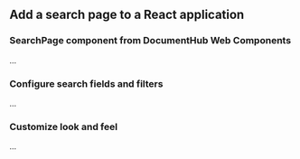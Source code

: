 ## Add a search page to a React application

### SearchPage component from DocumentHub Web Components

...


### Configure search fields and filters

...


### Customize look and feel

...

